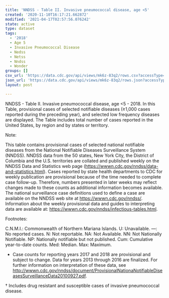 ```yaml
---
title: 'NNDSS - Table II. Invasive pneumococcal disease, age <5'
created: '2020-11-10T16:17:21.662872'
modified: '2021-04-17T02:57:56.076242'
state: active
type: dataset
tags:
  - '2018'
  - Age 5
  - Invasive Pneumococcal Disease
  - Nedss
  - Netss
  - Nndss
  - Wonder
groups: []
csv_url: 'https://data.cdc.gov/api/views/mk6z-83q2/rows.csv?accessType=DOWNLOAD'
json_url: 'https://data.cdc.gov/api/views/mk6z-83q2/rows.json?accessType=DOWNLOAD'
layout: post

---
```

NNDSS - Table II. Invasive pneumococcal disease, age <5 - 2018. In this Table, provisional cases of selected notifiable diseases (≥1,000 cases reported during the preceding year), and selected low frequency diseases are displayed. The Table includes total number of cases reported in the United States, by region and by states or territory.

Note:

This table contains provisional cases of selected national notifiable diseases from the National Notifiable Diseases Surveillance System (NNDSS). NNDSS data from the 50 states, New York City, the District of Columbia and the U.S. territories are collated and published weekly on the NNDSS Data and Statistics web page (https://wwwn.cdc.gov/nndss/data-and-statistics.html). Cases reported by state health departments to CDC for weekly publication are provisional because of the time needed to complete case follow-up.  Therefore, numbers presented in later weeks may reflect changes made to these counts as additional information becomes available. The national surveillance case definitions used to define a case are available on the NNDSS web site at https://wwwn.cdc.gov/nndss/. Information about the weekly provisional data and guides to interpreting data are available at: https://wwwn.cdc.gov/nndss/infectious-tables.html. 

Footnotes:

C.N.M.I.: Commonwealth of Northern Mariana Islands. 
U: Unavailable. —: No reported cases. N: Not reportable. NA:  Not Available.  NN: Not Nationally Notifiable. NP: Nationally notifiable but not published. Cum: Cumulative year-to-date counts. Med: Median. Max: Maximum. 

* Case counts for reporting years 2017 and 2018 are provisional and subject to change. Data for years 2013 through 2016 are finalized. For further information on interpretation of these data, see http://wwwn.cdc.gov/nndss/document/ProvisionalNationaNotifiableDiseasesSurveillanceData20100927.pdf.  

† Includes drug resistant and susceptible cases of invasive pneumococcal disease.
